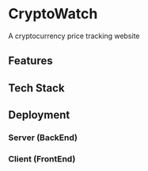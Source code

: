 # CryptoWatch
A cryptocurrency price tracking website

## Features


## Tech Stack


## Deployment

### Server (BackEnd)

### Client (FrontEnd)

